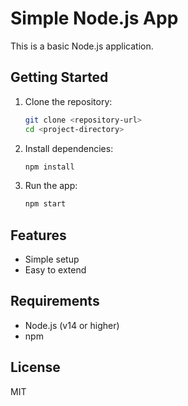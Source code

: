 # Simple Node.js App

This is a basic Node.js application.

## Getting Started

1. Clone the repository:
    ```bash
    git clone <repository-url>
    cd <project-directory>
    ```

2. Install dependencies:
    ```bash
    npm install
    ```

3. Run the app:
    ```bash
    npm start
    ```

## Features

- Simple setup
- Easy to extend

## Requirements

- Node.js (v14 or higher)
- npm

## License

MIT